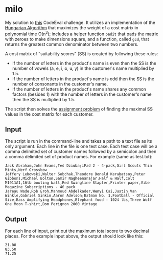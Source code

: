 milo
====

My solution to [this](https://www.codeeval.com/public_sc/48/) CodeEval challenge. It utilizes an implementation of the [Hungarian Algorithm](http://en.wikipedia.org/wiki/Hungarian_algorithm) that maximizes the weight of a cost matrix in polynomial time O(n<sup>3</sup>); includes a helper function ```padit``` that pads the matrix with zeroes to make dimensions square, and a function, called ```gcd```, that returns the greatest common denominator between two numbers.

A cost matrix of "suitability scores" (SS) is created by following these rules:
 * If the number of letters in the product's name is even then the SS is the number of vowels (a, e, i, o, u, y) in the customer's name multiplied by 1.5.
 * If the number of letters in the product's name is odd then the SS is the number of consonants in the customer's name.
 * If the number of letters in the product's name shares any common factors (besides 1) with the number of letters in the customer's name then the SS is multiplied by 1.5.

The script then solves the [assignment problem](http://en.wikipedia.org/wiki/Assignment_problem) of finding the maximal SS values in the cost matrix for each customer.

Input
-----

The script is run in the command-line and takes a path to a text file as its only argument. Each line in the file is one test case. Each test case will be a comma delimited set of customer names followed by a semicolon and then a comma delimited set of product names. For example (same as test.txt):

    Jack Abraham,John Evans,Ted Dziuba;iPad 2 - 4-pack,Girl Scouts Thin Mints,Nerf Crossbow
    Jeffery Lebowski,Walter Sobchak,Theodore Donald Kerabatsos,Peter Gibbons,Michael Bolton,Samir Nagheenanajar;Half & Half,Colt M1911A1,16lb bowling ball,Red Swingline Stapler,Printer paper,Vibe Magazine Subscriptions - 40 pack
    Jareau Wade,Rob Eroh,Mahmoud Abdelkader,Wenyi Cai,Justin Van Winkle,Gabriel Sinkin,Aaron Adelson;Batman No. 1,Football - Official Size,Bass Amplifying Headphones,Elephant food - 1024 lbs,Three Wolf One Moon T-shirt,Dom Perignon 2000 Vintage
    
Output
------

For each line of input, print out the maximum total score to two decimal places. For the example input above, the output should look like this:

    21.00
    83.50
    71.25
